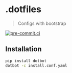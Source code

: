 # .dotfiles

> Configs with bootstrap

[![pre-commit.ci](https://results.pre-commit.ci/badge/github/DeadNews/.dotfiles/main.svg)](https://results.pre-commit.ci/latest/github/DeadNews/.dotfiles/main)

## Installation

```sh
pip install dotbot
dotbot -c install.conf.yaml
```
